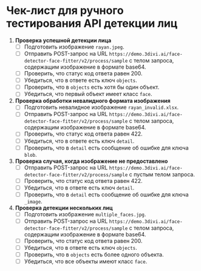 # Чек-лист для ручного тестирования API детекции лиц

1. **Проверка успешной детекции лица**
    - [ ] Подготовить изображение `rayan.jpeg`.
    - [ ] Отправить POST-запрос на URL `https://demo.3divi.ai/face-detector-face-fitter/v2/process/sample` с телом запроса, содержащим изображение в формате base64.
    - [ ] Проверить, что статус код ответа равен 200.
    - [ ] Убедиться, что в ответе есть ключ `objects`.
    - [ ] Проверить, что в `objects` есть хотя бы один объект.
    - [ ] Убедиться, что первый объект имеет класс `face`.

2. **Проверка обработки невалидного формата изображения**
    - [ ] Подготовить невалидное изображение `rayan_invalid.xlsx`.
    - [ ] Отправить POST-запрос на URL `https://demo.3divi.ai/face-detector-face-fitter/v2/process/sample` с телом запроса, содержащим изображение в формате base64.
    - [ ] Проверить, что статус код ответа равен 422.
    - [ ] Убедиться, что в ответе есть ключ `detail`.
    - [ ] Проверить, что в `detail` есть сообщение об ошибке для ключа `blob`.

3. **Проверка случая, когда изображение не предоставлено**
    - [ ] Отправить POST-запрос на URL `https://demo.3divi.ai/face-detector-face-fitter/v2/process/sample` с пустым телом запроса.
    - [ ] Проверить, что статус код ответа равен 422.
    - [ ] Убедиться, что в ответе есть ключ `detail`.
    - [ ] Проверить, что в `detail` есть сообщение об ошибке для ключа `_image`.

4. **Проверка детекции нескольких лиц**
    - [ ] Подготовить изображение `multiple_faces.jpg`.
    - [ ] Отправить POST-запрос на URL `https://demo.3divi.ai/face-detector-face-fitter/v2/process/sample` с телом запроса, содержащим изображение в формате base64.
    - [ ] Проверить, что статус код ответа равен 200.
    - [ ] Убедиться, что в ответе есть ключ `objects`.
    - [ ] Проверить, что в `objects` есть более одного объекта.
    - [ ] Убедиться, что все объекты имеют класс `face`.
